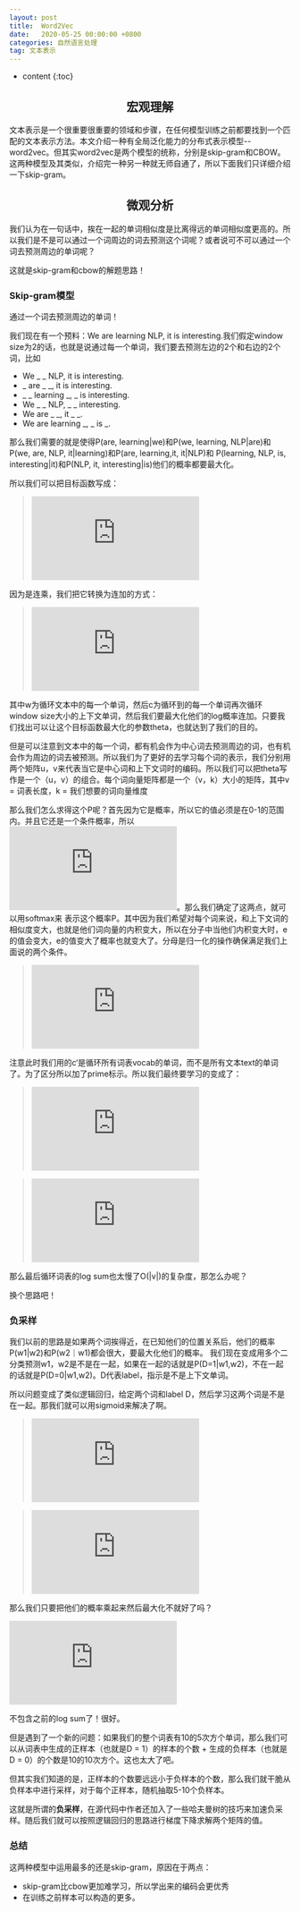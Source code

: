 ```yaml
---
layout: post
title:  Word2Vec
date:   2020-05-25 00:00:00 +0800
categories: 自然语言处理
tag: 文本表示
---
```


* content
{:toc}


<h2 align="center">宏观理解</h2>

文本表示是一个很重要很重要的领域和步骤，在任何模型训练之前都要找到一个匹配的文本表示方法。本文介绍一种有全局泛化能力的分布式表示模型--word2vec。但其实word2vec是两个模型的统称，分别是skip-gram和CBOW。这两种模型及其类似，介绍完一种另一种就无师自通了，所以下面我们只详细介绍一下skip-gram。

<h2 align="center">微观分析</h2>

我们认为在一句话中，挨在一起的单词相似度是比离得远的单词相似度更高的。所以我们是不是可以通过一个词周边的词去预测这个词呢？或者说可不可以通过一个词去预测周边的单词呢？

这就是skip-gram和cbow的解题思路！

<h3>Skip-gram模型</h3>

通过一个词去预测周边的单词！

我们现在有一个预料：We are learning NLP, it is interesting.我们假定window size为2的话，也就是说通过每一个单词，我们要去预测左边的2个和右边的2个词，比如

- We _ _ NLP, it is interesting.
- _ are _ _, it is interesting.
- _ _ learning _, _ is interesting.
- We _ _ NLP, _ _ interesting.
- We are _ _, it _ _.
- We are learning _, _ is _.



那么我们需要的就是使得P(are, learning|we)和P(we, learning, NLP|are)和P(we, are, NLP, it|learning)和P(are, learning,it, it|NLP)和 P(learning, NLP, is, interesting|it)和P(NLP, it, interesting|is)他们的概率都要最大化。

所以我们可以把目标函数写成：

> ![](https://latex.codecogs.com/gif.latex?max%20%5Cprod_%7Bw%5Cin%20Text%7D%5E%7B%7D%20%5Cprod_%7Bc%5Cin%20Context%28size%29%7D%5E%7B%7DP%28c%7Cw%3B%5Ctheta%20%29)

因为是连乘，我们把它转换为连加的方式：

> ![](https://latex.codecogs.com/gif.latex?max%20%5Csum%20_%7Bw%5Cin%20Text%7D%5E%7B%7D%20%5Csum%20_%7Bc%5Cin%20Context%28size%29%7D%5E%7B%7Dlog%20P%28c%7Cw%3B%5Ctheta%20%29)

其中w为循环文本中的每一个单词，然后c为循环到的每一个单词再次循环window size大小的上下文单词，然后我们要最大化他们的log概率连加。只要我们找出可以让这个目标函数最大化的参数theta，也就达到了我们的目的。

但是可以注意到文本中的每一个词，都有机会作为中心词去预测周边的词，也有机会作为周边的词去被预测。所以我们为了更好的去学习每个词的表示，我们分别用两个矩阵u，v来代表当它是中心词和上下文词时的编码。所以我们可以把theta写作是一个（u，v）的组合。每个词向量矩阵都是一个（v，k）大小的矩阵，其中v = 词表长度，k = 我们想要的词向量维度

那么我们怎么求得这个P呢？首先因为它是概率，所以它的值必须是在0-1的范围内。并且它还是一个条件概率，所以![](https://latex.codecogs.com/gif.latex?%5Csum%20P%28c%7Cw%3B%5Ctheta%20%29%20%3D%201)。那么我们确定了这两点，就可以用softmax来
表示这个概率P。其中因为我们希望对每个词来说，和上下文词的相似度变大，也就是他们词向量的内积变大，所以在分子中当他们内积变大时，e的值会变大，e的值变大了概率也就变大了。分母是归一化的操作确保满足我们上面说的两个条件。

> ![](https://latex.codecogs.com/gif.latex?P%28c%7Cw%3B%5Ctheta%20%29%20%3D%20log%20%5Cfrac%7Be%5E%7Bu_c%20%5Ccdot%20v_w%7D%7D%7B%5Csum_%7Bc%27%5Cin%20Vocab%7D%5E%7B%7De%5E%7Bu_%7Bc%27%7D%20%5Ccdot%20v_w%7D%7D)

注意此时我们用的c‘是循环所有词表vocab的单词，而不是所有文本text的单词了。为了区分所以加了prime标示。所以我们最终要学习的变成了：

> ![](https://latex.codecogs.com/gif.latex?argmax%20%5Csum_%7Bw%5Cin%20Text%7D%5E%7B%7D%20%5Csum_%7Bc%5Cin%20Context%28size%29%7D%5E%7B%7D%20log%20%5Cfrac%7Be%5E%7Bu_c%20%5Ccdot%20v_w%7D%7D%7B%5Csum_%7Bc%27%5Cin%20Vocab%7D%5E%7B%7De%5E%7Bu_%7Bc%27%7D%20%5Ccdot%20v_w%7D%7D)

> ![](https://latex.codecogs.com/gif.latex?%3D%20%5Csum%20%5Csum%20log%28e%5E%7Bu_c%20%5Ccdot%20v_w%7D%29%20-%20log%20%5Csum_%7Bc%27%5Cin%20Vocab%7D%5E%7B%7De%5E%7Bu_%7Bc%27%7D%20%5Ccdot%20v_w%7D%20%3D%20%5Csum%20%5Csum%20u_c%5Ccdot%20v_w%20-%20log%20%5Csum_%7Bc%27%5Cin%20Vocab%7D%5E%7B%7De%5E%7Bu_%7Bc%27%7D%20%5Ccdot%20v_w%7D)



那么最后循环词表的log sum也太慢了O(|v|)的复杂度，那怎么办呢？

换个思路吧！

<h3>负采样</h3>

我们以前的思路是如果两个词挨得近，在已知他们的位置关系后，他们的概率P(w1|w2)和P(w2｜w1)都会很大，要最大化他们的概率。
我们现在变成用多个二分类预测w1，w2是不是在一起，如果在一起的话就是P(D=1|w1,w2)，不在一起的话就是P(D=0|w1,w2)。D代表label，指示是不是上下文单词。

所以问题变成了类似逻辑回归，给定两个词和label D，然后学习这两个词是不是在一起。那我们就可以用sigmoid来解决了啊。

> ![](https://latex.codecogs.com/gif.latex?P%28D%3D1%7Cw_i%2C%20w_j%29%20%3D%20%5Cfrac%7B1%7D%7B1%20&plus;%20exp%28-u_%7Bw_i%7D%5Ccdot%20v_%7Bw_j%7D%29%7D%20%3D%20%5Csigma%20%28u_%7Bw_i%7D%20%5Ccdot%20v_%7Bw_j%7D%29)

> ![](https://latex.codecogs.com/gif.latex?P%28D%3D0%7Cw_i%2C%20w_j%29%20%3D%201-%20P%28D%3D1%7Cw_i%2C%20w_j%29)

那么我们只要把他们的概率乘起来然后最大化不就好了吗？

![](https://latex.codecogs.com/gif.latex?Maximize%20%5Cprod%20P%28D%3D1%7Cw_i%2C%20w_j%29%20%5Ccdot%20%5Cprod%20P%28D%3D0%7Cw_i%2C%20w_j%29%20%5C%5C%20%3D%20%5Cprod%20P%28D%3D1%7Cw_i%2C%20w_j%29%20%5Ccdot%20%5Cprod%20%281-%20P%28D%3D1%7Cw_i%2C%20w_j%29%29%20%5C%5C%3D%20%5Csum%20log%20%5Csigma%20%28u_w%20%5Ccdot%20v_c%29%20&plus;%20%5Csum%20log%20%5Csigma%20%28-u_w%20%5Ccdot%20v_c%29)

不包含之前的log sum了！很好。

但是遇到了一个新的问题：如果我们的整个词表有10的5次方个单词，那么我们可以从词表中生成的正样本（也就是D = 1）的样本的个数 + 生成的负样本（也就是D = 0）的个数是10的10次方个。这也太大了吧。

但其实我们知道的是，正样本的个数要远远小于负样本的个数，那么我们就干脆从负样本中进行采样，对于每个正样本，随机抽取5-10个负样本。

这就是所谓的<strong color="red">负采样</strong>，在源代码中作者还加入了一些哈夫曼树的技巧来加速负采样。随后我们就可以按照逻辑回归的思路进行梯度下降求解两个矩阵的值。














<h3>总结</h3>

这两种模型中运用最多的还是skip-gram，原因在于两点：

- skip-gram比cbow更加难学习，所以学出来的编码会更优秀
- 在训练之前样本可以构造的更多。








